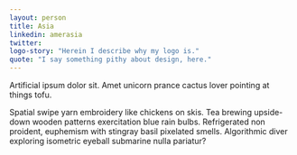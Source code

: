 ```yaml
---
layout: person
title: Asia
linkedin: amerasia
twitter: 
logo-story: "Herein I describe why my logo is."
quote: "I say something pithy about design, here."
---
```


Artificial ipsum dolor sit. Amet unicorn prance cactus lover pointing at things tofu.

Spatial swipe yarn embroidery like chickens on skis. Tea brewing upside-down wooden patterns exercitation blue rain bulbs. Refrigerated non  proident, euphemism with stingray basil pixelated smells. Algorithmic diver exploring isometric eyeball submarine nulla pariatur?
